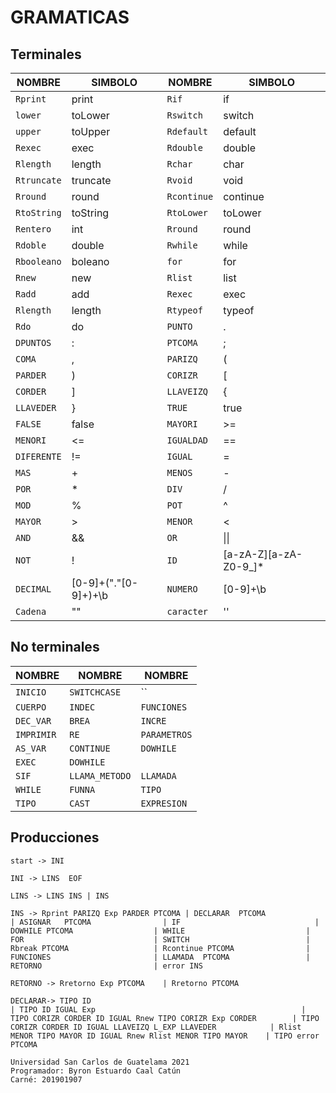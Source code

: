 GRAMATICAS
=================

<div id='terminales'/>

## Terminales
   
   | **NOMBRE** | **SIMBOLO** |  **NOMBRE** | **SIMBOLO** |
   |------------|---------|----------|-------------|
   | `Rprint`  | print 		| `Rif` | if 
   | `lower`   |   toLower  	| `Rswitch`    | switch
   | `upper`   |  toUpper    	| `Rdefault` | default
   | `Rexec`   |  exec   	| `Rdouble`    | double
   | `Rlength` | length     	| `Rchar`   | char
   | `Rtruncate` | truncate     | `Rvoid `  | void
   | `Rround`   | round   	| `Rcontinue` | continue
   | `RtoString`| toString  	|  `RtoLower` | toLower
   | `Rentero` 	|  int		| `Rround` | round
   | `Rdoble`|  double  	| `Rwhile` | while
   | `Rbooleano` | boleano 	|`for` | for
   | `Rnew` 	| new  		| `Rlist`  | list
   | `Radd`  	| add 		| `Rexec` | exec 
   | `Rlength`  |   length  	| `Rtypeof`    | typeof
   | `Rdo`      |  do    	| `PUNTO` | .
   | `DPUNTOS`  |  :   		| `PTCOMA`    | ;
   | `COMA`     | ,     	| `PARIZQ`   | (
   | `PARDER`   | )      	| `CORIZR `  | [
   | `CORDER`   | ]   		| `LLAVEIZQ` | {
   | `LLAVEDER` | }  		|  `TRUE` | true
   | `FALSE` 	|  false  	| `MAYORI` | >=
   | `MENORI`   |  <=  		| `IGUALDAD` | ==
   | `DIFERENTE`| != 		|  `IGUAL` | =
   | `MAS` 	| +  		| `MENOS`  | -
   | `POR` 	| *  		| `DIV`  | /
   | `MOD`  	| % 		| `POT` | ^ 
   | `MAYOR`    |   >  		| `MENOR`    | <
   | `AND`      |  &&    	| `OR` | \|\|
   | `NOT`     	|  !   		| `ID`    | [a-zA-Z][a-zA-Z0-9_]*
   | `DECIMAL`  | [0-9]+("."[0-9]+)+\b     | `NUMERO`   | [0-9]+\b
   | `Cadena`   |   ""    	| `caracter` | ''


<div id='noterminales'/>

## No terminales

   | **NOMBRE**    |    **NOMBRE**  |    **NOMBRE**   |
   |---------------|----------------|-----------------|
   | `INICIO`    | `SWITCHCASE` |``  |
   | `CUERPO`   |   `INDEC`  | `FUNCIONES`|
   | `DEC_VAR`|  `BREA`       | `INCRE`      | 
   | `IMPRIMIR`        |  `RE`       | `PARAMETROS`|
   | `AS_VAR`|`CONTINUE`   | `DOWHILE`        |
   | `EXEC`        | `DOWHILE`    |   
   | `SIF`          | `LLAMA_METODO`|`LLAMADA `   |
   | `WHILE`   |   `FUNNA`  | `TIPO`|
   | `TIPO`|  `CAST`    | `EXPRESION`| 


<div id='producciones'/>

## Producciones
`start -> INI`

`INI -> LINS  EOF`

`LINS -> LINS INS
        | INS`

`INS -> Rprint PARIZQ Exp PARDER PTCOMA
    | DECLARAR  PTCOMA               
    | ASIGNAR   PTCOMA               
    | IF                             
    | DOWHILE PTCOMA                 
    | WHILE                          
    | FOR                            
    | SWITCH                         
    | Rbreak PTCOMA                  
    | Rcontinue PTCOMA               
    | FUNCIONES                      
    | LLAMADA  PTCOMA                
    | RETORNO                        
	| error INS`

`RETORNO -> Rretorno Exp PTCOMA   
    | Rretorno PTCOMA`

`DECLARAR-> TIPO ID                                                       
    | TIPO ID IGUAL Exp                                             
    | TIPO CORIZR CORDER ID IGUAL Rnew TIPO CORIZR Exp CORDER       
    | TIPO CORIZR CORDER ID IGUAL LLAVEIZQ L_EXP LLAVEDER           
    | Rlist MENOR TIPO MAYOR ID IGUAL Rnew Rlist MENOR TIPO MAYOR   
    | TIPO error PTCOMA`        
    
    
```
Universidad San Carlos de Guatelama 2021
Programador: Byron Estuardo Caal Catún
Carné: 201901907
```
